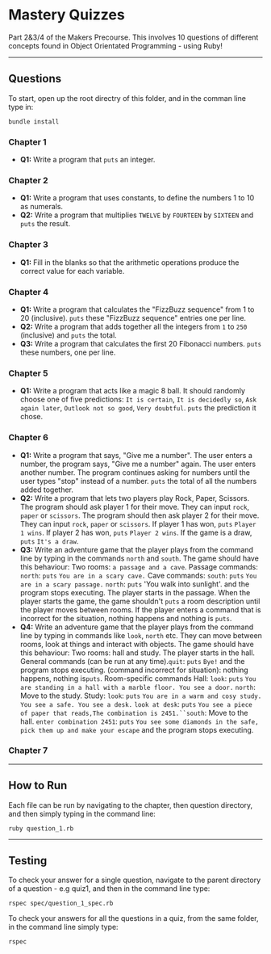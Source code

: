 # Mastery Quizzes

Part 2&3/4 of the Makers Precourse. This involves 10 questions of different concepts found in Object Orientated Programming - using Ruby!

---

## Questions

To start, open up the root directry of this folder, and in the comman line type in:

```
bundle install
```


### Chapter 1
- __Q1:__ Write a program that `puts` an integer.

### Chapter 2
- __Q1:__ Write a program that uses constants, to define the numbers 1 to 10 as numerals.
- __Q2:__ Write a program that multiplies `TWELVE` by `FOURTEEN` by `SIXTEEN` and `puts` the result.

### Chapter 3
- __Q1:__ Fill in the blanks so that the arithmetic operations produce the correct value for each variable.

### Chapter 4
- __Q1:__ Write a program that calculates the "FizzBuzz sequence" from 1 to 20 (inclusive). `puts` these "FizzBuzz sequence" entries one per line.
- __Q2:__ Write a program that adds together all the integers from `1` to `250` (inclusive) and `puts` the total.
- __Q3:__ Write a program that calculates the first 20 Fibonacci numbers. `puts` these numbers, one per line.

### Chapter 5
- __Q1:__ Write a program that acts like a magic 8 ball. It should randomly choose one of five predictions:
 `It is certain`, `It is decidedly so`, `Ask again later`, `Outlook not so good`, `Very doubtful`. `puts` the prediction it chose.

 ### Chapter 6
 - __Q1:__ Write a program that says, "Give me a number". The user enters a number, the program says, "Give me a number" again.  The user enters another number. The program continues asking for numbers until the user types "stop" instead of a number. `puts` the total of all the numbers added together.
 - __Q2:__ Write a program that lets two players play Rock, Paper, Scissors. The program should ask player 1 for their move.  They can input `rock`, `paper` or `scissors`. The program should then ask player 2 for their move.  They can input `rock`, `paper` or `scissors`. If player 1 has won, `puts` `Player 1 wins`. If player 2 has won, `puts` `Player 2 wins`. If the game is a draw, `puts` `It's a draw`.
 - __Q3:__ Write an adventure game that the player plays from the command line by typing in the commands `north` and `south`.  The game should have this behaviour: Two rooms: `a passage and a cave`. Passage commands: `north`: `puts` `You are in a scary cave.` Cave commands: `south`: `puts` `You are in a scary passage.` `north`: `puts` 'You walk into sunlight'. and the program stops executing. The player starts in the passage. When the player starts the game, the game shouldn't `puts` a room description until the player moves between rooms. If the player enters a command that is incorrect for the situation, nothing happens and nothing is `puts`.
 - __Q4:__ Write an adventure game that the player plays from the command line by typing in commands like `look`, `north` etc.  They can move between rooms, look at things and interact with objects.  The game should have this behaviour: Two rooms: hall and study. The player starts in the hall. General commands (can be run at any time).`quit`: `puts` `Bye!` and the program stops executing. (command incorrect for situation): nothing happens, nothing is`puts`. Room-specific commands Hall: `look`: `puts` `You are standing in a hall with a marble floor. You see a door.` `north`: Move to the study. Study:
`look`: `puts` `You are in a warm and cosy study. You see a safe. You see a desk.` `look at desk`: `puts` `You see a piece of paper that reads,The combination is 2451.``south`: Move to the hall. `enter combination 2451`: `puts` `You see some diamonds in the safe, pick them up and make your escape` and the program stops executing.

 ### Chapter 7
---

## How to Run

Each file can be run by navigating to the chapter, then question directory, and then simply typing in the command line:

```
ruby question_1.rb
```

---

## Testing

To check your answer for a single question, navigate to the parent directory of a question - e.g quiz1, and then in the command line type:

```
rspec spec/question_1_spec.rb
```

To check your answers for all the questions in a quiz, from the same folder, in the command line simply type:

```
rspec
```

